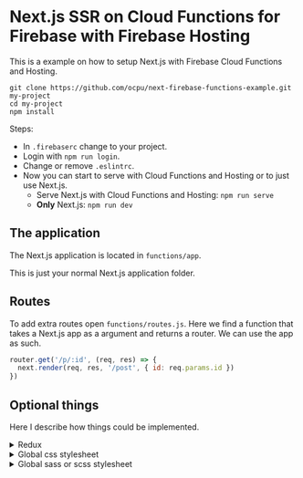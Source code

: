 # Next.js SSR on Cloud Functions for Firebase with Firebase Hosting

This is a example on how to setup Next.js with Firebase Cloud Functions and Hosting.

```
git clone https://github.com/ocpu/next-firebase-functions-example.git my-project
cd my-project
npm install
```

Steps:
- In `.firebaserc` change to your project.
- Login with `npm run login`.
- Change or remove `.eslintrc`.
- Now you can start to serve with Cloud Functions and Hosting or to just use Next.js.
  - Serve Next.js with Cloud Functions and Hosting: `npm run serve`
  - __Only__ Next.js: `npm run dev`

## The application

The Next.js application is located in `functions/app`.

This is just your normal Next.js application folder.

## Routes

To add extra routes open `functions/routes.js`. Here we find a function that takes a Next.js app as
a argument and returns a router. We can use the app as such.
```js
router.get('/p/:id', (req, res) => {
  next.render(req, res, '/post', { id: req.params.id })
})
```

## Optional things

Here I describe how things could be implemented.

<details><summary>Redux</summary>

Modules: `redux react-redux redux-thunk`

Files:
<details><summary><code>functions/app/components/layout.js</code></summary>

```jsx
// Other imports

import { configureStore } from '../data/store'
import { Provider, connect } from 'react-redux'

const store = configureStore()

/**
 * Display a element and optionaly connected to the redux store.
 * 
 * @example
 * // Without redux
 * <Page page={props => <div>Hello, world!</div>}/>
 * 
 * @example
 * // With redux
 * <Page
 *   redux={{
 *     state: state => ({}),
 *     dispatch: dispatch => ({})
 *   }}
 *   page={propsWithReduxProps => <div>Hello, world!</div>}
 * />
 * 
 * @param {Object} props The page props
 * @param {(JSX.Element|((props: Object) => JSX.Element))} props.page The element to display.
 * @param {Object} [props.redux] 
 * @param {((state: Object) => Object)} props.redux.state The function that maps from redux state to props.
 * @param {((state: Object) => Object)} props.redux.dispatch The function that maps from redux dispatch to props.
 * @returns {JSX.Element} The resulting page
 */
export const Page = props => {
  const { page: Page, redux, children, ...rest } = props
  return redux && redux.state && redux.dispatch ? (
    <Provider store={store}>
      {(() => {
        const Page = connect(redux.state, redux.dispatch)(Page)
        return <Page {...rest}>{children}</Page>
      })()}
    </Provider>
  ) : (<Page {...rest}>{children}</Page>)
}

export const Layout = props => {
  return (
    <div>
      <p>Some content then the page</p>
      {props.children}
      <p>Some more content</p>

    </div>
  )
}

```
</details>

<details><summary><code>functions/app/data/store.js</code></summary>

```js
import { combineReducers, createStore, applyMiddleware, compose } from 'redux'
import thunk from 'redux-thunk'
import * as reducers from './reducers'

export const configureStore = (initialState={}) => {
  const composeEnhancers = typeof window !== 'undefined' && window.__REDUX_DEVTOOLS_EXTENSION_COMPOSE__ || compose

  const store = createStore(combineReducers(reducers), initialState, composeEnhancers(
    applyMiddleware(thunk)
  ))

  if (module.hot) {
    module.hot.accept('./reducers', () => {
      store.replaceReducer(combineReducers(require('./reducers')))
    })
  }

  return store
}
```
</details>
<details><summary><code>functions/app/data/reducers.js</code></summary>

```js
export const flow = (state={}, action) => {
  switch (action.type) {
    default:
      return state
  }
}
```
</details>
</details>

<details><summary>Global css stylesheet</summary>

Modules: `autoprefixer babel-plugin-module-resolver babel-plugin-wrap-in-js postcss-easy-import postcss-loader raw-loader`

Optional modules: `normalize.css`

Files:
<details><summary><code>functions/app/.babelrc</code></summary>

```json
{
  "plugins": [
    [
      "module-resolver", {
        "root": ["."],
        "alias": {
          "styles": "./styles"
        },
        "cwd": "babelrc"
    }],
    [
      "wrap-in-js",
      {
        "extensions": ["css$"]
      }
    ]
  ],
  "presets": [
    "next/babel"
  ],
  "ignore": []
}
```
</details>
<details><summary><code>functions/app/next.config.js</code></summary>

```js
module.exports = {
  webpack: (config, { dev }) => {
    config.module.rules.push(
      {
        test: /\.css/,
        loader: 'emit-file-loader',
        options: {
          name: 'dist/[path][name].[ext]'
        }
      },
      {
        test: /\.css$/,
        use: ['babel-loader', 'raw-loader', 'postcss-loader']
      }
    )
    return config
  }
}
```
</details>
<details><summary><code>functions/app/postcss.config.js</code></summary>

```js
module.exports = {
  plugins: [
    require('postcss-easy-import')({prefix: '_'}),
    require('autoprefixer')({ /* ...options */ })
  ]
}
```
</details>

Now you can use css in your project.
To import your the styles into the page, do the following.
```js
import stylesheet from 'path/to/styles_dir/stylesheet'

const styles = <style dangerouslySetInnerHTML={{ __html: stylesheet }} />
```
</details>
<details><summary>Global sass or scss stylesheet</summary>

Modules: `autoprefixer babel-plugin-module-resolver babel-plugin-wrap-in-js glob node-sass postcss-easy-import postcss-loader raw-loader sass-loader`

Optional modules: `normalize.css`

Files:
<details><summary><code>functions/app/.babelrc</code></summary>

```json
{
  "plugins": [
    [
      "module-resolver", {
        "root": ["."],
        "alias": {
          "styles": "./styles"
        },
        "cwd": "babelrc"
    }],
    [
      "wrap-in-js",
      {
        "extensions": ["css$", "scss$", "sass$"]
      }
    ]
  ],
  "presets": [
    "next/babel"
  ],
  "ignore": []
}
```
</details>
<details><summary><code>functions/app/next.config.js</code></summary>

```js
const path = require('path')
const glob = require('glob')

module.exports = {
  webpack: (config, { dev }) => {
    config.module.rules.push(
      {
        test: /\.(css|scss|sass)/,
        loader: 'emit-file-loader',
        options: {
          name: 'dist/[path][name].[ext]'
        }
      },
      {
        test: /\.css$/,
        use: ['babel-loader', 'raw-loader', 'postcss-loader']
      },
      {
        test: /\.s(a|c)ss$/,
        use: ['babel-loader', 'raw-loader', 'postcss-loader',
          { loader: 'sass-loader',
            options: {
              includePaths: ['styles', 'node_modules']
                .map((d) => path.join(__dirname, d))
                .map((g) => glob.sync(g))
                .reduce((a, c) => a.concat(c), [])
            }
          }
        ]
      }
    )
    return config
  }
}

```
</details>
<details><summary><code>functions/app/postcss.config.js</code></summary>

```js
module.exports = {
  plugins: [
    require('postcss-easy-import')({prefix: '_'}),
    require('autoprefixer')({ /* ...options */ })
  ]
}
```
</details>

Now you can use sass and scss in your project.
To import your the styles into the page, do the following.
```js
import stylesheet from 'path/to/styles_dir/stylesheet'

const styles = <style dangerouslySetInnerHTML={{ __html: stylesheet }} />
```
</details>
